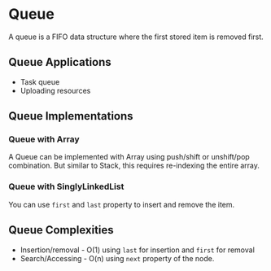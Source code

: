 # Queue

A queue is a FIFO data structure where the first stored item is removed first.

## Queue Applications

- Task queue
- Uploading resources

## Queue Implementations

### Queue with Array

A Queue can be implemented with Array using push/shift or unshift/pop combination. But similar to Stack, this requires re-indexing the entire array.

### Queue with SinglyLinkedList

You can use `first` and `last` property to insert and remove the item.

## Queue Complexities

- Insertion/removal - O(1) using `last` for insertion and `first` for removal
- Search/Accessing - O(n) using `next` property of the node.
